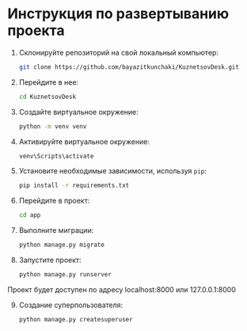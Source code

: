 # Инструкция по развертыванию проекта


1. Склонируйте репозиторий на свой локальный компьютер:
   ```bash
   git clone https://github.com/bayazitkunchaki/KuznetsovDesk.git
   ```
   
2. Перейдите в нее:
    ```bash
    cd KuznetsovDesk
    ```

3. Создайте виртуальное окружение:
   ```bash
   python -m venv venv
   ```

4. Активируйте виртуальное окружение:
   ```bash
   venv\Scripts\activate
   ```

5. Установите необходимые зависимости, используя `pip`:
   ```bash
   pip install -r requirements.txt
   ```

6. Перейдите в проект:
   ```bash
   cd app
   ```

7. Выполните миграции:
     ```bash
     python manage.py migrate
     ```

8. Запустите проект:
     ```bash
     python manage.py runserver
     ```

Проект будет доступен по адресу localhost:8000 или 127.0.0.1:8000

9. Создание суперпользователя:
     ```bash
     python manage.py createsuperuser
     ```
